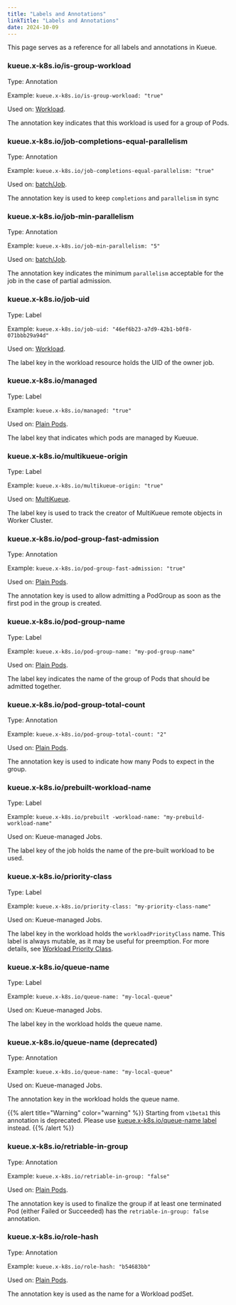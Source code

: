 ```yaml
---
title: "Labels and Annotations"
linkTitle: "Labels and Annotations"
date: 2024-10-09
---
```


This page serves as a reference for all labels and annotations in Kueue.


### kueue.x-k8s.io/is-group-workload

Type: Annotation

Example: `kueue.x-k8s.io/is-group-workload: "true"`

Used on: [Workload](/docs/concepts/workload/).

The annotation key indicates that this workload is used for a group of Pods.


### kueue.x-k8s.io/job-completions-equal-parallelism

Type: Annotation

Example: `kueue.x-k8s.io/job-completions-equal-parallelism: "true"`

Used on: [batch/Job](/docs/tasks/run/jobs/).

The annotation key is used to keep `completions` and `parallelism` in sync


### kueue.x-k8s.io/job-min-parallelism

Type: Annotation

Example: `kueue.x-k8s.io/job-min-parallelism: "5"`

Used on: [batch/Job](/docs/tasks/run/jobs/).

The annotation key indicates the minimum `parallelism` acceptable for the job in the case of partial admission.


### kueue.x-k8s.io/job-uid

Type: Label

Example: `kueue.x-k8s.io/job-uid: "46ef6b23-a7d9-42b1-b0f8-071bbb29a94d"`

Used on: [Workload](/docs/concepts/workload/).

The label key in the workload resource holds the UID of the owner job.


### kueue.x-k8s.io/managed

Type: Label

Example: `kueue.x-k8s.io/managed: "true"`

Used on: [Plain Pods](/docs/tasks/run/plain_pods/).

The label key that indicates which pods are managed by Kueuue.


### kueue.x-k8s.io/multikueue-origin

Type: Label

Example: `kueue.x-k8s.io/multikueue-origin: "true"`

Used on: [MultiKueue](/docs/concepts/multikueue/).

The label key is used to track the creator of MultiKueue remote objects in Worker Cluster.


### kueue.x-k8s.io/pod-group-fast-admission

Type: Annotation

Example: `kueue.x-k8s.io/pod-group-fast-admission: "true"`

Used on: [Plain Pods](/docs/tasks/run/plain_pods/).

The annotation key is used to allow admitting a PodGroup as soon as the first pod in the group is created.


### kueue.x-k8s.io/pod-group-name

Type: Label

Example: `kueue.x-k8s.io/pod-group-name: "my-pod-group-name"`

Used on: [Plain Pods](/docs/tasks/run/plain_pods/).

The label key indicates the name of the group of Pods that should be admitted together.


### kueue.x-k8s.io/pod-group-total-count

Type: Annotation

Example: `kueue.x-k8s.io/pod-group-total-count: "2"`

Used on: [Plain Pods](/docs/tasks/run/plain_pods/).

The annotation key is used to indicate how many Pods to expect in the group.


### kueue.x-k8s.io/prebuilt-workload-name

Type: Label

Example: `kueue.x-k8s.io/prebuilt -workload-name: "my-prebuild-workload-name"`

Used on: Kueue-managed Jobs.

The label key of the job holds the name of the pre-built workload to be used.


### kueue.x-k8s.io/priority-class

Type: Label

Example: `kueue.x-k8s.io/priority-class: "my-priority-class-name"`

Used on: Kueue-managed Jobs.

The label key in the workload holds the `workloadPriorityClass` name.
This label is always mutable, as it may be useful for preemption.
For more details, see [Workload Priority Class](/docs/concepts/workload_priority_class/).


### kueue.x-k8s.io/queue-name

Type: Label

Example: `kueue.x-k8s.io/queue-name: "my-local-queue"`

Used on: Kueue-managed Jobs.

The label key in the workload holds the queue name.


### kueue.x-k8s.io/queue-name (deprecated)

Type: Annotation

Example: `kueue.x-k8s.io/queue-name: "my-local-queue"`

Used on: Kueue-managed Jobs.

The annotation key in the workload holds the queue name.

{{% alert title="Warning" color="warning" %}}
Starting from `v1beta1` this annotation is deprecated.
Please use [kueue.x-k8s.io/queue-name label](#kueuex-k8sioqueue-name) instead.
{{% /alert %}}


### kueue.x-k8s.io/retriable-in-group

Type: Annotation

Example: `kueue.x-k8s.io/retriable-in-group: "false"`

Used on: [Plain Pods](/docs/tasks/run/plain_pods/).

The annotation key is used to finalize the group if at least one terminated Pod (either Failed or Succeeded)
has the `retriable-in-group: false` annotation.


### kueue.x-k8s.io/role-hash

Type: Annotation

Example: `kueue.x-k8s.io/role-hash: "b54683bb"`

Used on: [Plain Pods](/docs/tasks/run/plain_pods/).

The annotation key is used as the name for a Workload podSet.
